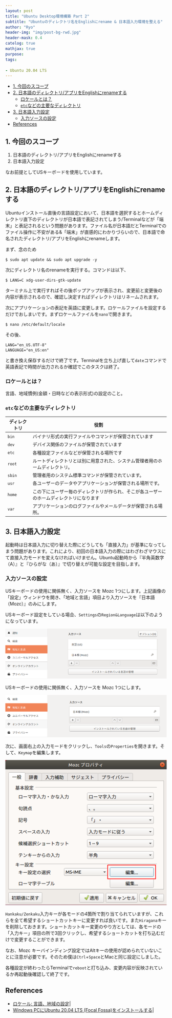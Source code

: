 ```yaml
---
layout: post
title: "Ubuntu Desktop環境構築 Part 2"
subtitle: "Ubuntuのディレクトリ名をEnglishにrename & 日本語入力環境を整える"
author: "Ryo"
header-img: "img/post-bg-rwd.jpg"
header-mask: 0.4
catelog: true
mathjax: true
purpose: 
tags:

- Ubuntu 20.04 LTS
---
```



<!-- Global site tag (gtag.js) - Google Analytics -->
<script async src="https://www.googletagmanager.com/gtag/js?id=G-LVL413SV09"></script>
<script>
  window.dataLayer = window.dataLayer || [];
  function gtag(){dataLayer.push(arguments);}
  gtag('js', new Date());

  gtag('config', 'G-LVL413SV09');
</script>


<!-- START doctoc generated TOC please keep comment here to allow auto update -->
<!-- DON'T EDIT THIS SECTION, INSTEAD RE-RUN doctoc TO UPDATE -->

- [1. 今回のスコープ](#1-%E4%BB%8A%E5%9B%9E%E3%81%AE%E3%82%B9%E3%82%B3%E3%83%BC%E3%83%97)
- [2. 日本語のディレクトリ/アプリをEnglishにrenameする](#2-%E6%97%A5%E6%9C%AC%E8%AA%9E%E3%81%AE%E3%83%87%E3%82%A3%E3%83%AC%E3%82%AF%E3%83%88%E3%83%AA%E3%82%A2%E3%83%97%E3%83%AA%E3%82%92english%E3%81%ABrename%E3%81%99%E3%82%8B)
  - [ロケールとは？](#%E3%83%AD%E3%82%B1%E3%83%BC%E3%83%AB%E3%81%A8%E3%81%AF)
  - [`etc`などの主要なディレクトリ](#etc%E3%81%AA%E3%81%A9%E3%81%AE%E4%B8%BB%E8%A6%81%E3%81%AA%E3%83%87%E3%82%A3%E3%83%AC%E3%82%AF%E3%83%88%E3%83%AA)
- [3. 日本語入力設定](#3-%E6%97%A5%E6%9C%AC%E8%AA%9E%E5%85%A5%E5%8A%9B%E8%A8%AD%E5%AE%9A)
  - [入力ソースの設定](#%E5%85%A5%E5%8A%9B%E3%82%BD%E3%83%BC%E3%82%B9%E3%81%AE%E8%A8%AD%E5%AE%9A)
- [References](#references)

<!-- END doctoc generated TOC please keep comment here to allow auto update -->

## 1. 今回のスコープ

1. 日本語のディレクトリ/アプリをEnglishにrenameする
2. 日本語入力設定

なお前提としてUSキーボードを使用しています。

## 2. 日本語のディレクトリ/アプリをEnglishにrenameする

Ubuntuインストール直後の言語設定において、日本語を選択するとホームディレクトリ直下のディレクトリが日本語で表記されてしまう/Terminalなどが「端末」と表記されるという問題があります。ファイル名が日本語だとTerminalでのファイル操作に不安がある&「端末」が直感的にわかりづらいので、日本語で命名されたディレクトリ/アプリをEnglishにrenameします。

まず、念のため

```
$ sudo apt update && sudo apt upgrade -y
```

次にディレクトリ名のrenameを実行する。コマンドは以下、

```
$ LANG=C xdg-user-dirs-gtk-update
```

ターミナル上で実行すればその後ポップアップが表示され、変更前と変更後の内容が表示されるので、確認し決定すればディレクトリはリネームされます。

次にアプリケーションの表記を英語に変更します。ロケールファイルを設定するだけでおしまいです。まずロケールファイルを`nano`で開きます。

```
$ nano /etc/default/locale
```

その後、

```
LANG="en_US.UTF-8"
LANGUAGE="en_US:en"
```

と書き換え保存するだけで終了です。Terminalを立ち上げ直して`date`コマンドで英語表記で時間が出力されるか確認でこのタスクは終了。

### ロケールとは？

言語、地域慣例(金額・日時などの表示形式)の設定のこと。

### `etc`などの主要なディレクトリ

|ディレクトリ|役割|
|---|---|
|`bin`|バイナリ形式の実行ファイルやコマンドが保管されています|
|`dev`|デバイス関係のファイルが保管されています|
|`etc`|各種設定ファイルなどが保管される場所です|
|`root`|ルートディレクトリとは別に用意された、システム管理者用のホームディレクトリ。|
|`sbin`|管理者用のシステム標準コマンドが保管されています。|
|`usr`|各ユーザーのデータやアプリケーションが保管される場所です。|
|`home`|この下にユーザー毎のディレクトリが作られ、そこが各ユーザーのホームディレクトリになります|
|`var`|アプリケーションのログファイルやメールデータが保管される場所。|

## 3. 日本語入力設定

起動時は日本語入力に切り替えた際にどうしても「直接入力」が基準になってしまう問題があります。これにより、初回の日本語入力の際にはわざわざマウスにて直接入力モードを変えなければいけません。Ubuntu起動時から『半角英数字（A）』と『ひらがな（あ）』で切り替えが可能な設定を目指します。

### 入力ソースの設定

USキーボードの使用に関係無く、入力ソースを Mozc 1つにします。上記画像の「設定」ウィンドウを開き、「地域と言語」項目より入力ソースを『日本語（Mozc）』のみにします。

USキーボード設定をしている場合、`Settings`の`Region&Language`は以下のようになっています。

<img src="https://github.com/ryonakimageserver/omorikaizuka/blob/master/linux/installer/20201209_ubuntu_japanese_01.png?raw=true">

USキーボードの使用に関係無く、入力ソースを Mozc 1つにします。

<img src="https://github.com/ryonakimageserver/omorikaizuka/blob/master/linux/installer/20201209_ubuntu_japanese_02.png?raw=true">

次に、画面右上の入力モードをクリックし、`Tools`の`Properties`を開きます。そして、`Keymap`を編集します。

<img src="https://github.com/ryonakimageserver/omorikaizuka/blob/master/linux/installer/20201209_ubuntu_japanese_03.png?raw=true">

`Hankaku/Zenkaku`入力キーが各モードの4箇所で割り当てられていますが、これらを全て希望するショートカットキーに変更すれば良いです。また`Hiragana`キーを削除しておきます。ショートカットキー変更のやり方としては、各モードの「入力キー」項目の所で3回クリックし、希望するショートカットを打ち込むだけで変更することができます。

なお、Mozc キーバインディング設定ではAltキーの使用が認められていないことに注意が必要です。そのため僕は`Ctrl`+`Space`とMacと同じ設定にしました。

各種設定が終わったらTerminalで`reboot`と打ち込み、変更内容が反映されているか再起動後確認して終了です。

## References

- [ロケール: 言語、地域の設定](hhttps://memo.open-code.club/Linux/locale.html)|
- [Windows PCにUbuntu 20.04 LTS (Focal Fossa)をインストールする](https://ryonakagami.github.io/2020/12/07/ubuntu-setup/)|

